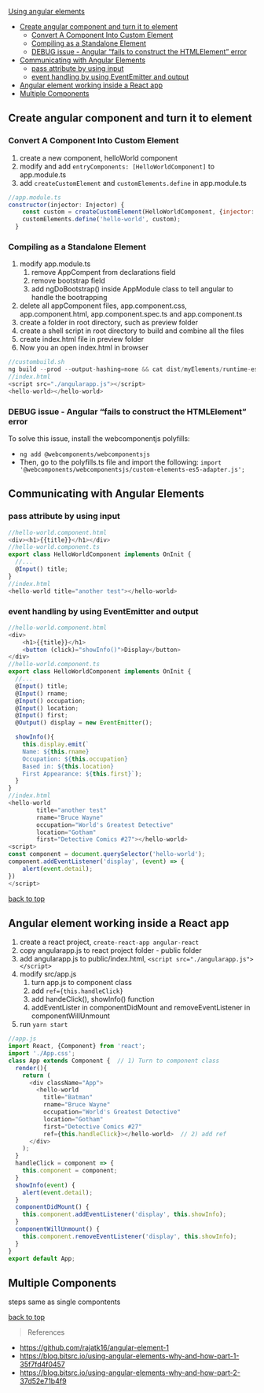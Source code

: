 [Using angular elements](#top)

- [Create angular component and turn it to element](#create-angular-component-and-turn-it-to-element)
  - [Convert A Component Into Custom Element](#convert-a-component-into-custom-element)
  - [Compiling as a Standalone Element](#compiling-as-a-standalone-element)
  - [DEBUG issue - Angular “fails to construct the HTMLElement” error](#debug-issue---angular-fails-to-construct-the-htmlelement-error)
- [Communicating with Angular Elements](#communicating-with-angular-elements)
  - [pass attribute by using input](#pass-attribute-by-using-input)
  - [event handling by using EventEmitter and output](#event-handling-by-using-eventemitter-and-output)
- [Angular element working inside a React app](#angular-element-working-inside-a-react-app)
- [Multiple Components](#multiple-components)

## Create angular component and turn it to element

### Convert A Component Into Custom Element

1. create a new component, helloWorld component
2. modify and add `entryComponents: [HelloWorldComponent]` to app.module.ts
3. add `createCustomElement` and `customElements.define` in app.module.ts

```javascript
//app.module.ts
constructor(injector: Injector) {
    const custom = createCustomElement(HelloWorldComponent, {injector: injector});
    customElements.define('hello-world', custom);
  }
```

### Compiling as a Standalone Element

1. modify app.module.ts
   1. remove AppCompent from declarations field
   2. remove bootstrap field
   3. add ngDoBootstrap() inside AppModule class to tell angular to handle the bootrapping
2. delete all appComponent files, app.component.css, app.component.html, app.component.spec.ts and app.component.ts
3. create a folder in root directory, such as preview folder
4. create a shell script in root directory to build and combine all the files
5. create index.html file in preview folder
6. Now you an open index.html in browser

```javascript
//custombuild.sh
ng build --prod --output-hashing=none && cat dist/myElements/runtime-es5.js dist/myElements/runtime-es2015.js dist/myElements/polyfills-es5.js dist/myElements/polyfills-es2015.js dist/myElements/main-es5.js dist/myElements/main-es2015.js > preview/angularapp.js
//index.html
<script src="./angularapp.js"></script>
<hello-world></hello-world>
```

### DEBUG issue - Angular “fails to construct the HTMLElement” error

To solve this issue, install the webcomponentjs polyfills:
- `ng add @webcomponents/webcomponentsjs`
- Then, go to the polyfills.ts file and import the following: `import '@webcomponents/webcomponentsjs/custom-elements-es5-adapter.js';`

## Communicating with Angular Elements

### pass attribute by using input

```javascript
//hello-world.component.html
<div><h1>{{title}}</h1></div>
//hello-world.component.ts
export class HelloWorldComponent implements OnInit {
  //...
  @Input() title;
}
//index.html
<hello-world title="another test"></hello-world>
```

### event handling by using EventEmitter and output

```javascript
//hello-world.component.html
<div>
    <h1>{{title}}</h1>
    <button (click)="showInfo()">Display</button>
</div>
//hello-world.component.ts
export class HelloWorldComponent implements OnInit {
  //...
  @Input() title;
  @Input() rname;
  @Input() occupation;
  @Input() location;
  @Input() first;
  @Output() display = new EventEmitter();

  showInfo(){
    this.display.emit(`
    Name: ${this.rname}
    Occupation: ${this.occupation}
    Based in: ${this.location}
    First Appearance: ${this.first}`);
  }
}
//index.html
<hello-world
        title="another test"
        rname="Bruce Wayne"
        occupation="World's Greatest Detective"
        location="Gotham"
        first="Detective Comics #27"></hello-world>
<script>
const component = document.querySelector('hello-world');
component.addEventListener('display', (event) => {
    alert(event.detail);
})
</script>
```

[back to top](#top)

## Angular element working inside a React app

1. create a react project, `create-react-app angular-react`
2. copy angularapp.js to react project folder - public folder
3. add angularapp.js to public/index.html, `<script src="./angularapp.js"></script>`
4. modify src/app.js
   1. turn app.js to component class
   2. add `ref={this.handleClick}`
   3. add handeClick(), showInfo() function
   4. addEventLister in componentDidMount and removeEventListener in componentWillUnmount
5. run `yarn start`

```javascript
//app.js
import React, {Component} from 'react';
import './App.css';
class App extends Component {  // 1) Turn to component class
  render(){
    return (
      <div className="App">
        <hello-world
          title="Batman"
          rname="Bruce Wayne"
          occupation="World's Greatest Detective"
          location="Gotham"
          first="Detective Comics #27"
          ref={this.handleClick}></hello-world>  // 2) add ref
      </div>
    );
  }
  handleClick = component => {
    this.component = component;
  }
  showInfo(event) {
    alert(event.detail);
  }
  componentDidMount() {
    this.component.addEventListener('display', this.showInfo);
  }
  componentWillUnmount() {
    this.component.removeEventListener('display', this.showInfo);
  }
}
export default App;
```

## Multiple Components

steps same as single compontents

[back to top](#top)

> References
- https://github.com/rajatk16/angular-element-1
- https://blog.bitsrc.io/using-angular-elements-why-and-how-part-1-35f7fd4f0457
- https://blog.bitsrc.io/using-angular-elements-why-and-how-part-2-37d52e71b4f9